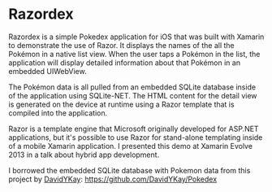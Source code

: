 # Razordex

Razordex is a simple Pokedex application for iOS that was built with Xamarin to demonstrate the use of Razor. It displays the names of the all the Pokémon in a native list view. When the user taps a Pokémon in the list, the application will display detailed information about that Pokémon in an embedded UIWebView.

The Pokémon data is all pulled from an embedded SQLite database inside of the application using SQLite-NET. The HTML content for the detail view is generated on the device at runtime using a Razor template that is compiled into the application.

Razor is a template engine that Microsoft originally developed for ASP.NET applications, but it's possible to use Razor for stand-alone templating inside of a mobile Xamarin application. I presented this demo at Xamarin Evolve 2013 in a talk about hybrid app development.

I borrowed the embedded SQLite database with Pokemon data from this project by [DavidYKay](https://github.com/DavidYKay): https://github.com/DavidYKay/Pokedex
